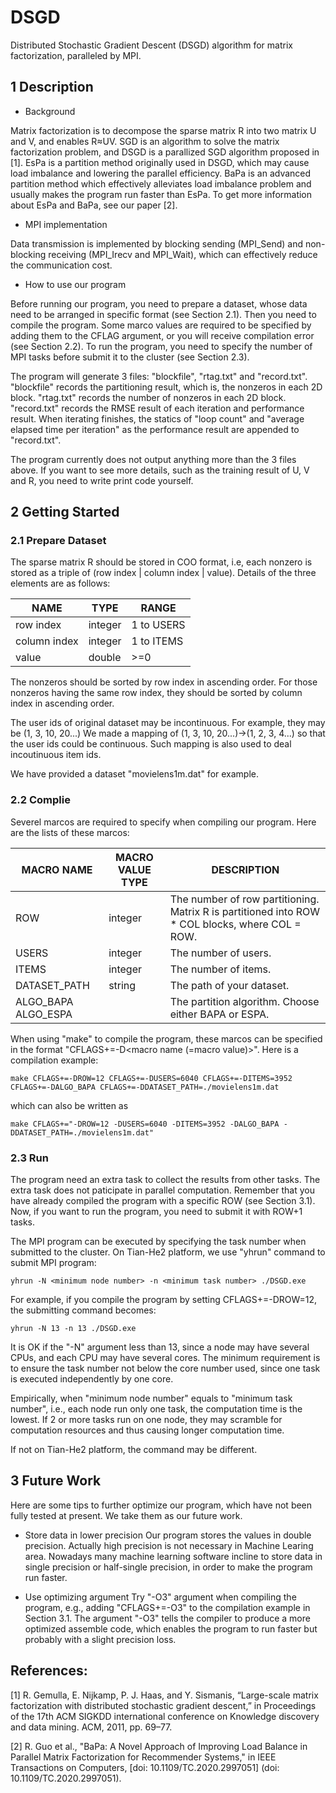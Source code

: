 # DSGD
Distributed Stochastic Gradient Descent (DSGD) algorithm for matrix factorization, paralleled by MPI.

## 1 Description

* Background

Matrix factorization is to decompose the sparse matrix R into two matrix U and V, and enables R≈UV. SGD is an algorithm to solve the matrix factorization problem, and DSGD is a parallized SGD algorithm proposed in [1]. EsPa is a partition method originally used in DSGD, which may cause load imbalance and lowering the parallel efficiency. BaPa is an advanced partition method which effectively alleviates load imbalance problem and usually makes the program run faster than EsPa. To get more information about EsPa and BaPa, see our paper [2]. 

* MPI implementation

Data transmission is implemented by blocking sending (MPI_Send) and non-blocking receiving (MPI_Irecv and MPI_Wait), which can effectively reduce the communication cost.

* How to use our program

Before running our program, you need to prepare a dataset, whose data need to be arranged in specific format (see Section 2.1). Then you need to compile the program. Some marco values are required to be specified by adding them to the CFLAG argument, or you will receive compilation error (see Section 2.2). To run the program, you need to specify the number of MPI tasks before submit it to the cluster (see Section 2.3).

The program will generate 3 files: "blockfile", "rtag.txt" and "record.txt". "blockfile" records the partitioning result, which is, the nonzeros in each 2D block. "rtag.txt" records the number of nonzeros in each 2D block. "record.txt" records the RMSE result of each iteration and performance result. When iterating finishes, the statics of "loop count" and "average elapsed time per iteration" as the performance result are appended to "record.txt".

The program currently does not output anything more than the 3 files above. If you want to see more details, such as the training result of U, V and R, you need to write print code yourself.

## 2 Getting Started

### 2.1 Prepare Dataset

The sparse matrix R should be stored in COO format, i.e, each nonzero is stored as a triple of (row index | column index | value). Details of the three elements are as follows:

NAME			   | TYPE			|  RANGE 
-------------|----------|----------------
row index		 | integer	|		1 to USERS
column index | integer	|		1 to ITEMS
value			   | double		| 	>=0

The nonzeros should be sorted by row index in ascending order. For those nonzeros having the same row index, they should be sorted by column index in ascending order.

The user ids of original dataset may be incontinuous. For example, they may be (1, 3, 10, 20...) We made a mapping of (1, 3, 10, 20...)->(1, 2, 3, 4...) so that the user ids could be continuous. Such mapping is also used to deal incoutinuous item ids.

We have provided a dataset "movielens1m.dat" for example.

### 2.2 Complie

Severel marcos are required to specify when compiling our program. Here are the lists of these marcos:

  MACRO NAME        |   MACRO VALUE TYPE  |   DESCRIPTION
--------------------|---------------------|-------------------------------------------------------------------------------------------------
      ROW           |        integer      | The number of row partitioning. Matrix R is partitioned into ROW * COL blocks, where COL = ROW.
      USERS         |        integer      | The number of users.
      ITEMS         |        integer      | The number of items.
  DATASET_PATH      |        string       |  The path of your dataset.
ALGO_BAPA ALGO_ESPA |                     |  The partition algorithm. Choose either BAPA or ESPA.

When using "make" to compile the program, these marcos can be specified in the format "CFLAGS+=-D<macro name (=macro value)>". Here is a compilation example:

```
make CFLAGS+=-DROW=12 CFLAGS+=-DUSERS=6040 CFLAGS+=-DITEMS=3952 CFLAGS+=-DALGO_BAPA CFLAGS+=-DDATASET_PATH=./movielens1m.dat
```

which can also be written as

```
make CFLAGS+="-DROW=12 -DUSERS=6040 -DITEMS=3952 -DALGO_BAPA -DDATASET_PATH=./movielens1m.dat"
```

### 2.3 Run

The program need an extra task to collect the results from other tasks. The extra task does not paticipate in parallel computation.  Remember that you have already compiled the program with a specific ROW (see Section 3.1). Now, if you want to run the program, you need to submit it with ROW+1 tasks.

The MPI program can be executed by specifying the task number when submitted to the cluster. On Tian-He2 platform, we use "yhrun" command to submit MPI program:

```
yhrun -N <minimum node number> -n <minimum task number> ./DSGD.exe
```

For example, if you compile the program by setting CFLAGS+=-DROW=12, the submitting command becomes:

```
yhrun -N 13 -n 13 ./DSGD.exe
```

It is OK if the "-N" argument less than 13, since a node may have several CPUs, and each CPU may have several cores. The minimum requirement is to ensure the task number not below the core number used, since one task is executed independently by one core.

Empirically, when "minimum node number" equals to "minimum task number", i.e., each node run only one task, the computation time is the lowest. If 2 or more tasks run on one node, they may scramble for computation resources and thus causing longer computation time.

If not on Tian-He2 platform, the command may be different.

## 3 Future Work
Here are some tips to further optimize our program, which have not been fully tested at present. We take them as our future work.

* Store data in lower precision
Our program stores the values in double precision. Actually high precision is not necessary in Machine Learing area. Nowadays many machine learning software incline to store data in single precision or half-single precision, in order to make the program run faster.

* Use optimizing argument 
Try "-O3" argument when compiling the program, e.g., adding "CFLAGS+=-O3" to the compilation example in Section 3.1. The argument "-O3" tells the compiler to produce a more optimized assemble code, which enables the program to run faster but probably with a slight precision loss.


## References:
[1] R. Gemulla, E. Nijkamp, P. J. Haas, and Y. Sismanis, “Large-scale matrix factorization with distributed stochastic gradient descent,” in Proceedings of the 17th ACM SIGKDD international conference on Knowledge discovery and data mining. ACM, 2011, pp. 69–77.

[2] R. Guo et al., "BaPa: A Novel Approach of Improving Load Balance in Parallel Matrix Factorization for Recommender Systems," in IEEE Transactions on Computers, [doi: 10.1109/TC.2020.2997051] (doi: 10.1109/TC.2020.2997051).
